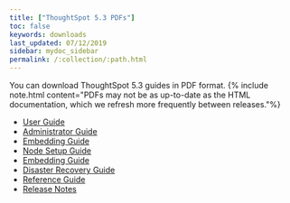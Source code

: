 ```yaml
---
title: ["ThoughtSpot 5.3 PDFs"]
toc: false
keywords: downloads
last_updated: 07/12/2019
sidebar: mydoc_sidebar
permalink: /:collection/:path.html
---
```


You can download ThoughtSpot 5.3 guides in PDF format.
{% include note.html content="PDFs may not be as up-to-date as the HTML documentation, which we refresh more frequently between releases."%}

* [User Guide](/5.3/pdf/ThoughtSpot_User_Guide_5.3.pdf)
* [Administrator Guide](/5.3/pdf/ThoughtSpot_Administration_Guide_5.3.pdf)
* [Embedding Guide](/5.3/pdf/ThoughtSpot_Application_Integration_Guide_5.3.pdf)
* [Node Setup Guide](/5.3/pdf/ThoughtSpot_Node_Setup_Guide_5.3.pdf)
* [Embedding Guide](/5.3/pdf/ThoughtSpot_Embedding_Guide_5.3.pdf)
* [Disaster Recovery Guide](/5.3/pdf/ThoughtSpot_Disaster_Recovery_Guide_5.3.pdf)
* [Reference Guide](/5.3/pdf/ThoughtSpot_Reference_Guide_5.3.pdf)
* [Release Notes](/5.3/pdf/ThoughtSpot_Release_Notes_5.3.pdf)
